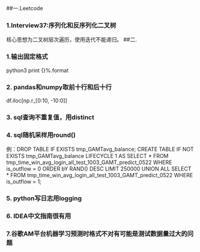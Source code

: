 ##一.Leetcode
### 1.Interview37:序列化和反序列化二叉树
核心思想为二叉树层次遍历，使用迭代不能递归。
##二.

### 1.输出固定格式
python3 print {}%.format 

### 2. pandas和numpy取前十行和后十行
df.iloc[np.r_[0:10, -10:0]] 

### 3. sql查询不重复值，用distinct

### 4. sql随机采样用round()
例：DROP TABLE IF EXISTS tmp_GAMTavg_balance;
  CREATE  TABLE IF NOT EXISTS tmp_GAMTavg_balance LIFECYCLE 1 AS
  SELECT *
  FROM tmp_time_win_avg_login_all_test_1003_GAMT_predict_0522
  WHERE is_outflow = 0
  ORDER bY RAND() DESC LIMIT 250000
  UNION ALL
  SELECT *
  FROM tmp_time_win_avg_login_all_test_1003_GAMT_predict_0522
  WHERE is_outflow = 1;

### 5. python写日志用logging

### 6. IDEA中文指南很有用

### 7.谷歌AM平台机器学习预测时格式不对有可能是测试数据量过大的问题